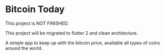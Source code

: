 # Bitcoin Today

This project is NOT FINISHED.

This project will be migrated to flutter 2 and clean architecture.

A simple app to keep up with the bitcoin price, available all types of coins around the world.
